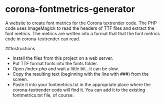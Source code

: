 # corona-fontmetrics-generator
A website to create font metrics for the Corona textrender code. The PHP code uses ImageMagick to read the headers of TTF files and extract the font metrics.
The metrics are written into a format that that the font metrics code in corona-textrender can read.

##Instructions
* Install the files from this project on a web server.
* Put TTF format fonts into the fonts folder.
* Open /index.php and wait a little bit...it can be slow.
* Copy the resulting text (beginning with the line with ###) from the screen.
* Paste it into your fontmetrics.txt in the appropriate place where the corona-textrender code will find it. You can add it to the existing fontmetrics.txt file, of course.
